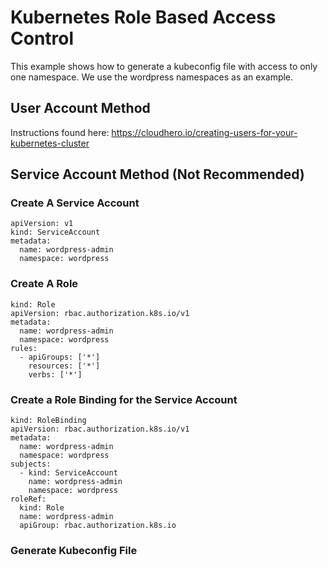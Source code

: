 # Kubernetes Role Based Access Control
This example shows how to generate a kubeconfig file with access to only one namespace. We use the wordpress namespaces as an example.

## User Account Method
Instructions found here: https://cloudhero.io/creating-users-for-your-kubernetes-cluster

## Service Account Method (Not Recommended)
### Create A Service Account
```
apiVersion: v1
kind: ServiceAccount
metadata:
  name: wordpress-admin
  namespace: wordpress
```

### Create A Role
```
kind: Role
apiVersion: rbac.authorization.k8s.io/v1
metadata:
  name: wordpress-admin
  namespace: wordpress
rules:
  - apiGroups: ['*']
    resources: ['*']
    verbs: ['*']
```
### Create a Role Binding for the Service Account
```
kind: RoleBinding
apiVersion: rbac.authorization.k8s.io/v1
metadata:
  name: wordpress-admin
  namespace: wordpress
subjects:
  - kind: ServiceAccount
    name: wordpress-admin
    namespace: wordpress
roleRef:
  kind: Role
  name: wordpress-admin
  apiGroup: rbac.authorization.k8s.io
```
### Generate Kubeconfig File
